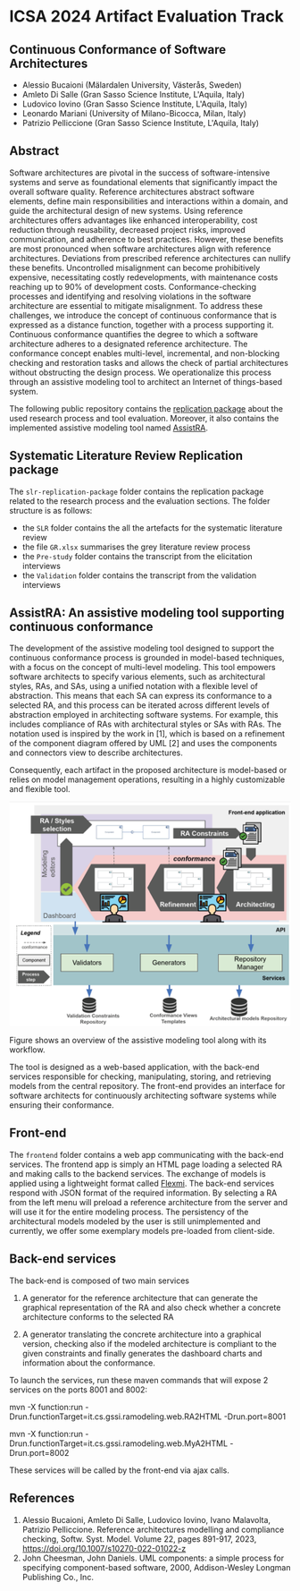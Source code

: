 # ICSA 2024 Artifact Evaluation Track
## Continuous Conformance of Software Architectures
- Alessio Bucaioni (Mälardalen University, Västerås, Sweden)
- Amleto Di Salle (Gran Sasso Science Institute, L'Aquila, Italy)
- Ludovico Iovino (Gran Sasso Science Institute, L'Aquila, Italy)
- Leonardo Mariani (University of Milano-Bicocca, Milan, Italy)
- Patrizio Pelliccione (Gran Sasso Science Institute, L'Aquila, Italy)

## Abstract
Software architectures are pivotal in the success of software-intensive systems and serve as foundational elements that significantly impact the overall software quality. Reference architectures abstract software elements, define main responsibilities and interactions within a domain, and guide the architectural design of new systems. Using reference architectures offers advantages like enhanced interoperability, cost reduction through reusability, decreased project risks, improved communication, and adherence to best practices. However, these benefits are most pronounced when software architectures align with reference architectures. Deviations from prescribed reference architectures can nullify these benefits. Uncontrolled misalignment can become prohibitively expensive, necessitating costly redevelopments, with maintenance costs reaching up to 90% of development costs. Conformance-checking processes and identifying and resolving violations in the software architecture are essential to mitigate misalignment. To address these challenges, we introduce the concept of continuous conformance that is expressed as a distance function, together with a process supporting it. Continuous conformance quantifies the degree to which a software architecture adheres to a designated reference architecture. The conformance concept enables multi-level, incremental, and non-blocking checking and restoration tasks and allows the check of partial architectures without obstructing the design process. We operationalize this process through an assistive modeling tool to architect an Internet of things-based system.

The following public repository contains the [replication package](#systematic-literature-review-replication-package) about the used research process and tool evaluation. Moreover, it also contains the implemented assistive modeling tool named [AssistRA](#assistra-an-assistive-modeling-tool-supporting-continuous-conformance).

## Systematic Literature Review Replication package
The `slr-replication-package` folder contains the replication package related to the research process and the evaluation sections.
The folder structure is as follows:
- the `SLR` folder contains the all the artefacts for the systematic literature review
- the file `GR.xlsx` summarises the grey literature review process
- the `Pre-study` folder contains the transcript from the elicitation interviews
- the `Validation` folder contains the transcript from the validation interviews


## AssistRA: An assistive modeling tool supporting continuous conformance
The development of the assistive modeling tool designed to support the continuous conformance process is grounded in model-based techniques, with a focus on the concept of multi-level modeling. 
This tool empowers software architects to specify various elements, such as architectural styles, RAs, and SAs, using a unified notation with a flexible level of abstraction. 
This means that each SA can express its conformance to a selected RA, and this process can be iterated across different levels of abstraction employed in architecting software systems. For example, this includes compliance of RAs with architectural styles or SAs with RAs. 
The notation used is inspired by the work in [1], which is based on a refinement of the component diagram offered by UML [2] and uses the components and connectors view to describe architectures. 

Consequently, each artifact in the proposed architecture is model-based or relies on model management operations, resulting in a highly customizable and flexible tool.

![Overview of the assistive modeling tool](/arch-approach.png) 

Figure shows an overview of the assistive modeling tool along with its workflow.

The tool is designed as a web-based application, with the back-end services responsible for checking, manipulating, storing, and retrieving models from the central repository. The front-end provides an interface for software architects for continuously architecting software systems while ensuring their conformance.

## Front-end
The `frontend` folder contains a web app communicating with the back-end services. The frontend app is simply an HTML page loading a selected RA and making calls to the backend services. The exchange of models is applied using a lightweight format called [Flexmi](#https://eclipse.dev/epsilon/doc/flexmi/). The back-end services respond with JSON format of the required information. By selecting a RA from the left menu will preload a reference architecture from the server and will use it for the entire modeling process. The persistency of the architectural models modeled by the user is still unimplemented and currently, we offer some exemplary models pre-loaded from client-side. 

## Back-end services
The back-end is composed of two main services

1. A generator for the reference architecture that can generate the graphical representation of the RA and also check whether a concrete architecture conforms to the selected RA

2. A generator translating the concrete architecture into a graphical version, checking also if the modeled architecture is compliant to the given constraints and finally generates the dashboard charts and information about the conformance.

To launch the services, run these maven commands that will expose 2 services on the ports 8001 and 8002:

mvn -X function:run -Drun.functionTarget=it.cs.gssi.ramodeling.web.RA2HTML -Drun.port=8001

mvn -X function:run -Drun.functionTarget=it.cs.gssi.ramodeling.web.MyA2HTML -Drun.port=8002

These services will be called by the front-end via ajax calls.

## References
1. Alessio Bucaioni, Amleto Di Salle, Ludovico Iovino, Ivano Malavolta, Patrizio Pelliccione. Reference architectures modelling and compliance checking, Softw. Syst. Model. Volume 22, pages 891-917, 2023, https://doi.org/10.1007/s10270-022-01022-z
2. John Cheesman, John Daniels. UML components: a simple process for specifying component-based software, 2000, Addison-Wesley Longman Publishing Co., Inc.